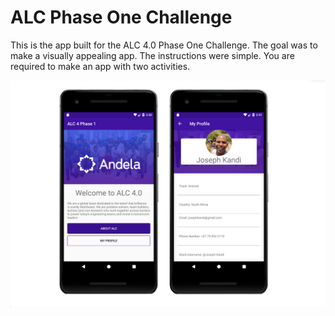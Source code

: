 # ALC Phase One Challenge

This is the app built for the ALC 4.0 Phase One Challenge. The goal was to make a visually appealing app. The instructions were simple. You are required to make an app with two activities.

![Main](/images/preview.png)


